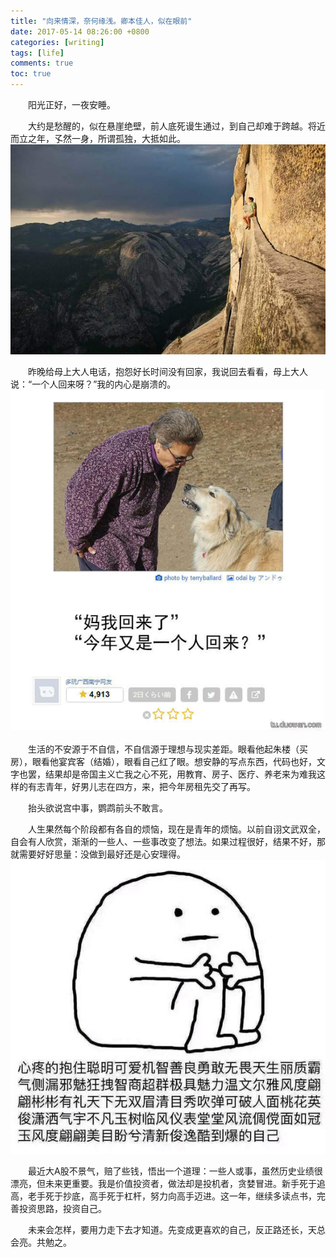 ```yaml
---
title: "向来情深，奈何缘浅。卿本佳人，似在眼前"
date: 2017-05-14 08:26:00 +0800
categories: [writing]
tags: [life]
comments: true
toc: true
---
```


&emsp;&emsp;阳光正好，一夜安睡。

&emsp;&emsp;大约是愁醒的，似在悬崖绝壁，前人底死谩生通过，到自己却难于跨越。将近而立之年，孓然一身，所谓孤独，大抵如此。
![](/assets/img/upload/2017/05/14/cliff.jpg)

&emsp;&emsp;昨晚给母上大人电话，抱怨好长时间没有回家，我说回去看看，母上大人说：“一个人回来呀？”我的内心是崩溃的。
![](/assets/img/upload/2017/05/14/go-home.png)

&emsp;&emsp;生活的不安源于不自信，不自信源于理想与现实差距。眼看他起朱楼（买房），眼看他宴宾客（结婚），眼看自己红了眼。想安静的写点东西，代码也好，文字也罢，结果却是帝国主义亡我之心不死，用教育、房子、医疗、养老来为难我这样的有志青年，好男儿志在四方，来，把今年房租先交了再写。

&emsp;&emsp;抬头欲说宫中事，鹦鹉前头不敢言。

&emsp;&emsp;人生果然每个阶段都有各自的烦恼，现在是青年的烦恼。以前自诩文武双全，自会有人欣赏，渐渐的一些人、一些事改变了想法。如果过程很好，结果不好，那就需要好好思量：没做到最好还是心安理得。
![](/assets/img/upload/2017/05/14/self.jpg)

&emsp;&emsp;最近大A股不景气，赔了些钱，悟出一个道理：一些人或事，虽然历史业绩很漂亮，但未来更重要。我是价值投资者，做法却是投机者，贪婪冒进。新手死于追高，老手死于抄底，高手死于杠杆，努力向高手迈进。这一年，继续多读点书，完善投资思路，投资自己。

&emsp;&emsp;未来会怎样，要用力走下去才知道。先变成更喜欢的自己，反正路还长，天总会亮。共勉之。
